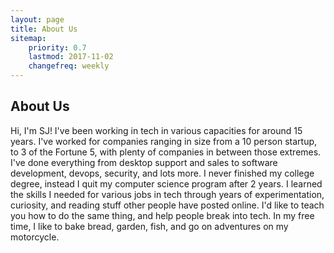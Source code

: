 ```yaml
---
layout: page
title: About Us
sitemap:
    priority: 0.7
    lastmod: 2017-11-02
    changefreq: weekly
---
```

## About Us

Hi, I'm SJ! I've been working in tech in various capacities for around 15 years. I've worked for companies ranging in size from a 10 person startup, to 3 of the Fortune 5, with plenty of companies in between those extremes. I've done everything from desktop support and sales to software development, devops, security, and lots more. I never finished my college degree, instead I quit my computer science program after 2 years. I learned the skills I needed for various jobs in tech through years of experimentation, curiosity, and reading stuff other people have posted online. I'd like to teach you how to do the same thing, and help people break into tech. In my free time, I like to bake bread, garden, fish, and go on adventures on my motorcycle.